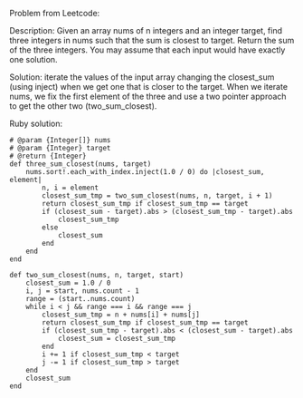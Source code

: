 Problem from Leetcode:

Description: Given an array nums of n integers and an integer target, find three integers in nums such that the sum is closest to target. Return the sum of the three integers. You may assume that each input would have exactly one solution.

Solution: iterate the values of the input array changing the closest_sum (using inject) when we get one that is closer to the target. When we iterate nums, we fix the first element of the three and use a two pointer approach to get the other two (two_sum_closest).

Ruby solution:
````
# @param {Integer[]} nums
# @param {Integer} target
# @return {Integer}
def three_sum_closest(nums, target)
    nums.sort!.each_with_index.inject(1.0 / 0) do |closest_sum, element|
        n, i = element
        closest_sum_tmp = two_sum_closest(nums, n, target, i + 1)
        return closest_sum_tmp if closest_sum_tmp == target
        if (closest_sum - target).abs > (closest_sum_tmp - target).abs
            closest_sum_tmp
        else
            closest_sum
        end
    end
end

def two_sum_closest(nums, n, target, start)
    closest_sum = 1.0 / 0
    i, j = start, nums.count - 1
    range = (start..nums.count)
    while i < j && range === i && range === j
        closest_sum_tmp = n + nums[i] + nums[j]
        return closest_sum_tmp if closest_sum_tmp == target
        if (closest_sum_tmp - target).abs < (closest_sum - target).abs
            closest_sum = closest_sum_tmp
        end
        i += 1 if closest_sum_tmp < target
        j -= 1 if closest_sum_tmp > target
    end
    closest_sum
end
